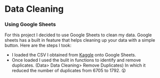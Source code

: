 # Data Cleaning
### Using Google Sheets
For this project I decided to use Google Sheets to clean my data. Google sheets has a built in feature that helps cleaning up your data with a simple button.
Here are the steps I took:
   - I loaded the CSV I obtained from [Kaggle](https://www.kaggle.com/datasets/mohithsairamreddy/salary-data) onto Google Sheets. 
   - Once loaded I used the bulit in functions to identify and remove duplicates. (Data> Data Cleaning> Remove Duplicates) In which it reduced the number of duplicates from 6705 to 1792. :astonished:


